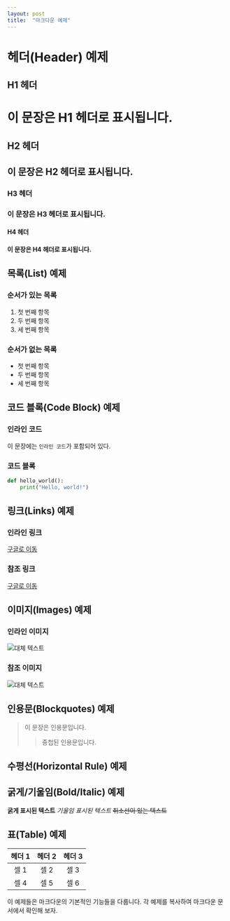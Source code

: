 ```yaml
---
layout: post
title:  "마크다운 예제"
---
```



# 헤더(Header) 예제

## H1 헤더
# 이 문장은 H1 헤더로 표시됩니다.

## H2 헤더
## 이 문장은 H2 헤더로 표시됩니다.

### H3 헤더
### 이 문장은 H3 헤더로 표시됩니다.

#### H4 헤더
#### 이 문장은 H4 헤더로 표시됩니다.

## 목록(List) 예제

### 순서가 있는 목록
1. 첫 번째 항목
2. 두 번째 항목
3. 세 번째 항목

### 순서가 없는 목록
- 첫 번째 항목
- 두 번째 항목
- 세 번째 항목

## 코드 블록(Code Block) 예제

### 인라인 코드
이 문장에는 `인라인 코드`가 포함되어 있다.

### 코드 블록
```python
def hello_world():
    print("Hello, world!")
```

## 링크(Links) 예제

### 인라인 링크
[구글로 이동](https://www.google.com)

### 참조 링크
[구글로 이동][google]

[google]: https://www.google.com

## 이미지(Images) 예제

### 인라인 이미지
![대체 텍스트](https://via.placeholder.com/150)

### 참조 이미지
![대체 텍스트][image]

[image]: https://via.placeholder.com/150

## 인용문(Blockquotes) 예제

> 이 문장은 인용문입니다.
>> 중첩된 인용문입니다.

## 수평선(Horizontal Rule) 예제


## 굵게/기울임(Bold/Italic) 예제

**굵게 표시된 텍스트**
*기울임 표시된 텍스트*
~~취소선이 있는 텍스트~~

## 표(Table) 예제

| 헤더 1 | 헤더 2 | 헤더 3 |
|:------:|:------:|:------:|
| 셀 1   | 셀 2   | 셀 3   |
| 셀 4   | 셀 5   | 셀 6   |


이 예제들은 마크다운의 기본적인 기능들을 다룹니다. 각 예제를 복사하여 마크다운 문서에서 확인해 보자.
